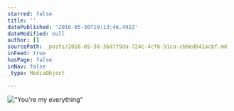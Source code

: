 ```yaml
---
starred: false
title: ''
datePublished: '2016-05-30T19:13:46.492Z'
dateModified: null
author: []
sourcePath: _posts/2016-05-30-36d7f9da-724c-4cf6-91ca-cb0ed641acbf.md
inFeed: true
hasPage: false
inNav: false
_type: MediaObject

---
```

!["You're my everything"](https://the-grid-user-content.s3-us-west-2.amazonaws.com/1b4cd335-ae56-4480-8a20-731ff3031329.jpg)
